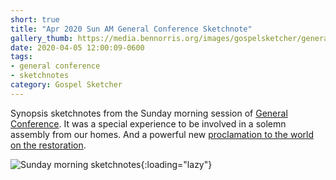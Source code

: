 ```yaml
---
short: true
title: "Apr 2020 Sun AM General Conference Sketchnote"
gallery_thumb: https://media.bennorris.org/images/gospelsketcher/general-conference/apr-2020/general-conference-sun-am-sketchnote.jpg
date: 2020-04-05 12:00:09-0600
tags:
- general conference
- sketchnotes
category: Gospel Sketcher
---
```


Synopsis sketchnotes from the Sunday morning session of [General Conference](http://www.churchofjesuschrist.org/general-conference?lang=eng). It was a special experience to be involved in a solemn assembly from our homes. And a powerful new [proclamation to the world on the restoration](http://newsroom.churchofjesuschrist.org/article/restoration-proclamation).

![Sunday morning sketchnotes](https://media.bennorris.org/images/gospelsketcher/general-conference/apr-2020/general-conference-sun-am-sketchnote.jpg){:loading="lazy"}
